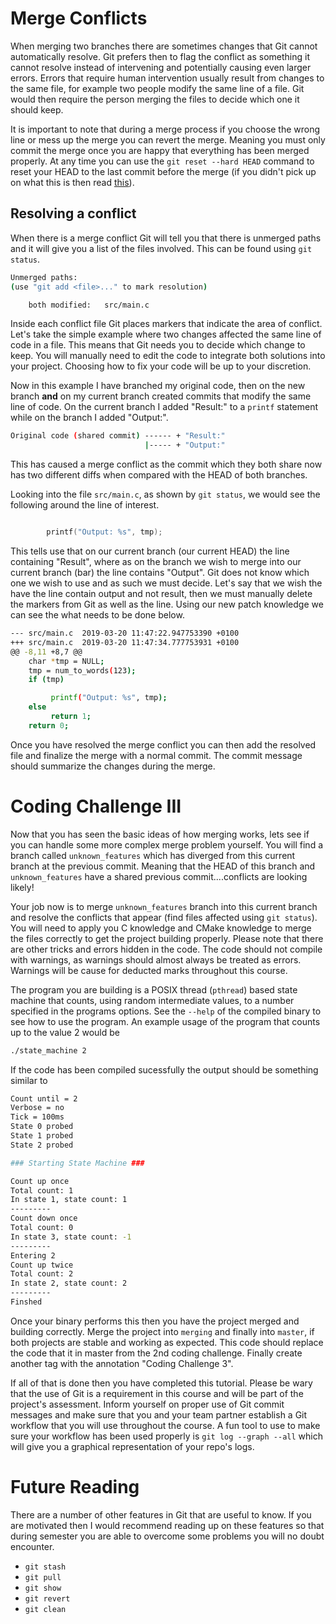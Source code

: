 
# Merge Conflicts

When merging two branches there are sometimes changes that Git cannot automatically resolve. Git prefers then to flag the conflict as something it cannot resolve instead of intervening and potentially causing even larger errors. Errors that require human intervention usually result from changes to the same file, for example two people modify the same line of a file. Git would then require the person merging the files to decide which one it should keep.

It is important to note that during a merge process if you choose the wrong line or mess up the merge you can revert the merge. Meaning you must only commit the merge once you are happy that everything has been merged properly. At any time you can use the `git reset --hard HEAD` command to reset your HEAD to the last commit before the merge (if you didn't pick up on what this is then read [this](http://www.gitguys.com/topics/head-where-are-we-where-were-we/)).

## Resolving a conflict

When there is a merge conflict Git will tell you that there is unmerged paths and it will give you a list of the files involved. This can be found using `git status`.

``` bash
Unmerged paths:
(use "git add <file>..." to mark resolution)

    both modified:   src/main.c
```

Inside each conflict file Git places markers that indicate the area of conflict. Let's take the simple example where two changes affected the same line of code in a file. This means that Git needs you to decide which change to keep. You will manually need to edit the code to integrate both solutions into your project. Choosing how to fix your code will be up to your discretion.

Now in this example I have branched my original code, then on the new branch **and** on my current branch created commits that modify the same line of code. On the current branch I added "Result:" to a `printf` statement while on the branch I added "Output:".

``` bash
Original code (shared commit) ------ + "Result:"
                              |----- + "Output:"
```

This has caused a merge conflict as the commit which they both share now has two different diffs when compared with the HEAD of both branches.

Looking into the file `src/main.c`, as shown by `git status`, we would see the following around the line of interest.

``` C

        printf("Output: %s", tmp);

```

This tells use that on our current branch (our current HEAD) the line containing "Result", where as on the branch we wish to merge into our current branch (bar) the line contains "Output". Git does not know which one we wish to use and as such we must decide. Let's say that we wish the have the line contain output and not result, then we must manually delete the markers from Git as well as the line. Using our new patch knowledge we can see the what needs to be done below.

``` bash
--- src/main.c  2019-03-20 11:47:22.947753390 +0100
+++ src/main.c  2019-03-20 11:47:34.777753931 +0100
@@ -8,11 +8,7 @@
    char *tmp = NULL;
    tmp = num_to_words(123);
    if (tmp)

         printf("Output: %s", tmp);
    else
         return 1;
    return 0;
```

Once you have resolved the merge conflict you can then add the resolved file and finalize the merge with a normal commit. The commit message should summarize the changes during the merge.

# Coding Challenge III

Now that you has seen the basic ideas of how merging works, lets see if you can handle some more complex merge problem yourself. You will find a branch called `unknown_features` which has diverged from this current branch at the previous commit. Meaning that the HEAD of this branch and `unknown_features` have a shared previous commit....conflicts are looking likely!

Your job now is to merge `unknown_features` branch into this current branch and resolve the conflicts that appear (find files affected using `git status`). You will need to apply you C knowledge and CMake knowledge to merge the files correctly to get the project building properly. Please note that there are other tricks and errors hidden in the code. The code should not compile with warnings, as warnings should almost always be treated as errors. Warnings will be cause for deducted marks throughout this course.

The program you are building is a POSIX thread (`pthread`) based state machine that counts, using random intermediate values, to a number specified in the programs options. See the `--help` of the compiled binary to see how to use the program. An example usage of the program that counts up to the value 2 would be

``` bash
./state_machine 2
```

If the code has been compiled sucessfully the output should be something similar to

``` bash
Count until = 2
Verbose = no
Tick = 100ms
State 0 probed
State 1 probed
State 2 probed

### Starting State Machine ###

Count up once
Total count: 1
In state 1, state count: 1
---------
Count down once
Total count: 0
In state 3, state count: -1
---------
Entering 2
Count up twice
Total count: 2
In state 2, state count: 2
---------
Finshed
```

Once your binary performs this then you have the project merged and building correctly. Merge the project into `merging` and finally into `master`, if both projects are stable and working as expected. This code should replace the code that it in master from the 2nd coding challenge. Finally create another tag with the annotation "Coding Challenge 3".

If all of that is done then you have completed this tutorial. Please be wary that the use of Git is a requirement in this course and will be part of the project's assessment. Inform yourself on proper use of Git commit messages and make sure that you and your team partner establish a Git workflow that you will use throughout the course. A fun tool to use to make sure your workflow has been used properly is `git log --graph --all` which will give you a graphical representation of your repo's logs.

# Future Reading

There are a number of other features in Git that are useful to know. If you are motivated then I would recommend reading up on these features so that during semester you are able to overcome some problems you will no doubt encounter.

* `git stash`
* `git pull`
* `git show`
* `git revert`
* `git clean`
